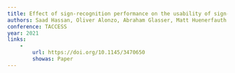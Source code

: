 ```yaml
---
title: Effect of sign-recognition performance on the usability of sign-language dictionary search
authors: Saad Hassan, Oliver Alonzo, Abraham Glasser, Matt Huenerfauth
conference: TACCESS
year: 2021
links:
    -
        url: https://doi.org/10.1145/3470650
        showas: Paper
---
```


